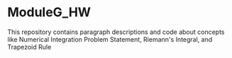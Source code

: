# ModuleG_HW

This repository contains paragraph descriptions and code about concepts like Numerical Integration Problem Statement, Riemann's Integral, and Trapezoid Rule
